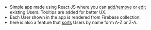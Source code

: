 - Simple app made using React JS where you can [add](http://i.imgur.com/7WfCWZ6.png)/[remove](http://i.imgur.com/GwYjSsA.png) or [edit](http://i.imgur.com/8bLyiIM.png) existing Users. Tooltips are added for better UX.
- Each User shown in the app is rendered from Firebase collection.
- here is also a feature that [sorts](http://i.imgur.com/IBah4zD.png) Users by name form A-Z or Z-A.
